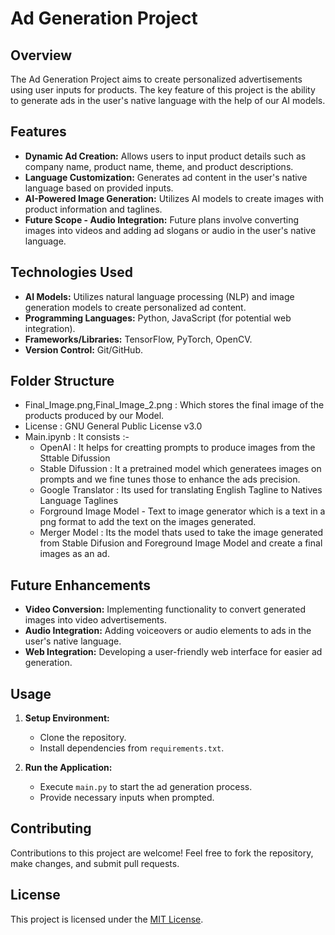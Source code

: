 # Ad Generation Project

## Overview
The Ad Generation Project aims to create personalized advertisements using user inputs for products. The key feature of this project is the ability to generate ads in the user's native language with the help of our AI models.

## Features
- **Dynamic Ad Creation:** Allows users to input product details such as company name, product name, theme, and product descriptions.
- **Language Customization:** Generates ad content in the user's native language based on provided inputs.
- **AI-Powered Image Generation:** Utilizes AI models to create images with product information and taglines.
- **Future Scope - Audio Integration:** Future plans involve converting images into videos and adding ad slogans or audio in the user's native language.

## Technologies Used
- **AI Models:** Utilizes natural language processing (NLP) and image generation models to create personalized ad content.
- **Programming Languages:** Python, JavaScript (for potential web integration).
- **Frameworks/Libraries:** TensorFlow, PyTorch, OpenCV.
- **Version Control:** Git/GitHub.

## Folder Structure
- Final_Image.png,Final_Image_2.png : Which stores the final image of the products produced by our Model.
- License : GNU General Public License v3.0
- Main.ipynb : It consists :-
  - OpenAI : It helps for creatting prompts to produce images from the Sttable  Difussion
  - Stable Difussion : It a pretrained  model which generatees images on prompts and we fine tunes those to enhance the ads precision.
  - Google Translator : Its used for translating English Tagline to Natives Language Taglines
  - Forground Image Model - Text to image generator which is a text in a png format to add the text on the images generated.
  - Merger Model : Its the model thats used to take the image generated from Stable Difusion and Foreground Image Model and create a final images as an ad.


## Future Enhancements
- **Video Conversion:** Implementing functionality to convert generated images into video advertisements.
- **Audio Integration:** Adding voiceovers or audio elements to ads in the user's native language.
- **Web Integration:** Developing a user-friendly web interface for easier ad generation.

## Usage
1. **Setup Environment:**
   - Clone the repository.
   - Install dependencies from `requirements.txt`.

2. **Run the Application:**
   - Execute `main.py` to start the ad generation process.
   - Provide necessary inputs when prompted.

## Contributing
Contributions to this project are welcome! Feel free to fork the repository, make changes, and submit pull requests.

## License
This project is licensed under the [MIT License](LICENSE).
